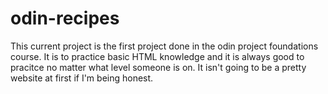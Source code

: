 # odin-recipes
This current project is the first project done in the odin project foundations course. It is to practice basic HTML knowledge and it is always good to pracitce no matter what level someone is on. It isn't going to be a pretty website at first if I'm being honest.